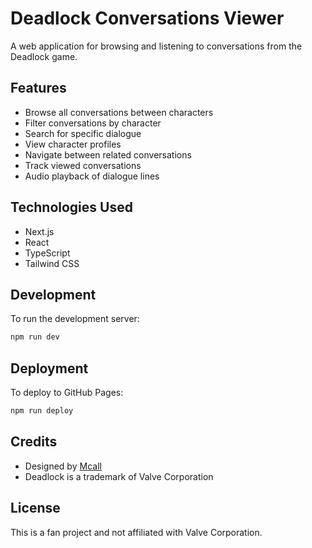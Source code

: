 # Deadlock Conversations Viewer

A web application for browsing and listening to conversations from the Deadlock game.

## Features

- Browse all conversations between characters
- Filter conversations by character
- Search for specific dialogue
- View character profiles
- Navigate between related conversations
- Track viewed conversations
- Audio playback of dialogue lines

## Technologies Used

- Next.js
- React
- TypeScript
- Tailwind CSS

## Development

To run the development server:

```bash
npm run dev
```

## Deployment

To deploy to GitHub Pages:

```bash
npm run deploy
```

## Credits

- Designed by [Mcall](https://mcallbos.co)
- Deadlock is a trademark of Valve Corporation

## License

This is a fan project and not affiliated with Valve Corporation.
